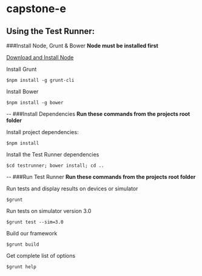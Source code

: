 # capstone-e

Using the Test Runner:
--

###Install Node, Grunt & Bower
**Node must be installed first**

[Download and Install Node](https://nodejs.org/download/)

Install Grunt

    $npm install -g grunt-cli

Install Bower

    $npm install -g bower

--
###Install Dependencies
**Run these commands from the projects root folder**

Install project dependencies:

    $npm install

Install the Test Runner dependencies

	$cd testrunner; bower install; cd ..

--
###Run Test Runner
**Run these commands from the projects root folder**

Run tests and display results on devices or simulator

	$grunt

Run tests on simulator version 3.0

	$grunt test --sim=3.0

Build our framework

	$grunt build

Get complete list of options

	$grunt help
